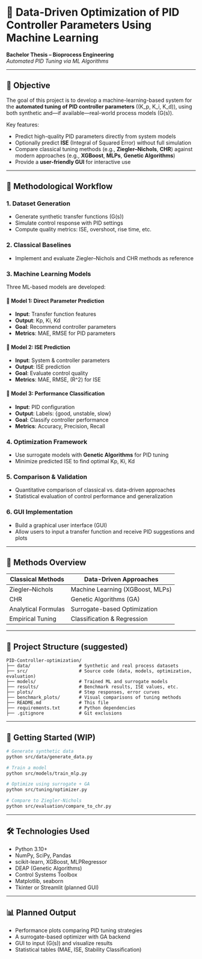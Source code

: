 # 📡 Data-Driven Optimization of PID Controller Parameters Using Machine Learning

**Bachelor Thesis – Bioprocess Engineering**  
*Automated PID Tuning via ML Algorithms*

---

## 🎯 Objective

The goal of this project is to develop a machine-learning-based system for the **automated tuning of PID controller parameters** \((K_p, K_i, K_d)\), using both synthetic and—if available—real-world process models \(G(s)\).

Key features:
- Predict high-quality PID parameters directly from system models
- Optionally predict **ISE** (Integral of Squared Error) without full simulation
- Compare classical tuning methods (e.g., **Ziegler–Nichols**, **CHR**) against modern approaches (e.g., **XGBoost**, **MLPs**, **Genetic Algorithms**)
- Provide a **user-friendly GUI** for interactive use

---

## 🧭 Methodological Workflow

### 1. **Dataset Generation**
- Generate synthetic transfer functions \(G(s)\)
- Simulate control response with PID settings
- Compute quality metrics: ISE, overshoot, rise time, etc.

### 2. **Classical Baselines**
- Implement and evaluate Ziegler–Nichols and CHR methods as reference

### 3. **Machine Learning Models**
Three ML-based models are developed:

#### 🔹 Model 1: **Direct Parameter Prediction**
- **Input**: Transfer function features  
- **Output**: Kp, Ki, Kd  
- **Goal**: Recommend controller parameters  
- **Metrics**: MAE, RMSE for PID parameters

#### 🔸 Model 2: **ISE Prediction**
- **Input**: System & controller parameters  
- **Output**: ISE prediction  
- **Goal**: Evaluate control quality  
- **Metrics**: MAE, RMSE, \(R^2\) for ISE

#### 🔵 Model 3: **Performance Classification**
- **Input**: PID configuration  
- **Output**: Labels: {good, unstable, slow}  
- **Goal**: Classify controller performance  
- **Metrics**: Accuracy, Precision, Recall

### 4. **Optimization Framework**
- Use surrogate models with **Genetic Algorithms** for PID tuning  
- Minimize predicted ISE to find optimal Kp, Ki, Kd

### 5. **Comparison & Validation**
- Quantitative comparison of classical vs. data-driven approaches  
- Statistical evaluation of control performance and generalization

### 6. **GUI Implementation**
- Build a graphical user interface (GUI)  
- Allow users to input a transfer function and receive PID suggestions and plots

---

## 🔬 Methods Overview

| Classical Methods       | Data-Driven Approaches            |
|------------------------|-----------------------------------|
| Ziegler–Nichols        | Machine Learning (XGBoost, MLPs)  |
| CHR                    | Genetic Algorithms (GA)           |
| Analytical Formulas    | Surrogate-based Optimization      |
| Empirical Tuning       | Classification & Regression       |

---

## 📁 Project Structure (suggested)

```
PID-Controller-optimization/
├── data/                  # Synthetic and real process datasets
├── src/                   # Source code (data, models, optimization, evaluation)
├── models/                # Trained ML and surrogate models
├── results/               # Benchmark results, ISE values, etc.
├── plots/                 # Step responses, error curves
├── benchmark_plots/       # Visual comparisons of tuning methods
├── README.md              # This file
├── requirements.txt       # Python dependencies
├── .gitignore             # Git exclusions
```

---

## 🚀 Getting Started (WIP)

```bash
# Generate synthetic data
python src/data/generate_data.py

# Train a model
python src/models/train_mlp.py

# Optimize using surrogate + GA
python src/tuning/optimizer.py

# Compare to Ziegler-Nichols
python src/evaluation/compare_to_chr.py
```

---

## 🛠 Technologies Used

- Python 3.10+
- NumPy, SciPy, Pandas
- scikit-learn, XGBoost, MLPRegressor
- DEAP (Genetic Algorithms)
- Control Systems Toolbox
- Matplotlib, seaborn
- Tkinter or Streamlit (planned GUI)

---

## 📊 Planned Output

- Performance plots comparing PID tuning strategies
- A surrogate-based optimizer with GA backend
- GUI to input \(G(s)\) and visualize results
- Statistical tables (MAE, ISE, Stability Classification)
